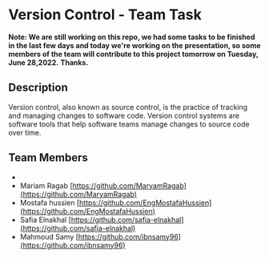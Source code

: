 # Version Control - Team Task

**Note: We are still working on this repo, we had some tasks to be finished in the last few days and today we're working on the presentation, so some members of the team will contribute to this project tomorrow on Tuesday, June 28,2022.**
**Thanks.**

## Description

Version control, also known as source control, is the practice of tracking and managing changes to software code. Version control systems are software tools that help software teams manage changes to source code over time.

## Team Members

-
- Mariam Ragab [https://github.com/MaryamRagab](https://github.com/MaryamRagab)
- Mostafa hussien [https://github.com/EngMostafaHussien](https://github.com/EngMostafaHussien)
- Safia Elnakhal [https://github.com/safia-elnakhal](https://github.com/safia-elnakhal)
- Mahmoud Samy [https://github.com/ibnsamy96](https://github.com/ibnsamy96)
